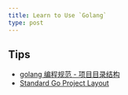 ```yaml
---
title: Learn to Use `Golang`
type: post
---
```


## Tips
- [golang 编程规范 - 项目目录结构](https://makeoptim.com/golang/standards/project-layout/)
- [Standard Go Project Layout](https://github.com/golang-standards/project-layout/blob/master/README.md)